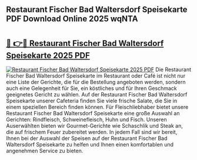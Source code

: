 ## Restaurant Fischer Bad Waltersdorf Speisekarte PDF Download Online 2025 wqNTA

# <h2><a href="http://gcc77g1.nevu.top/?p=Restaurant+Fischer+Bad+Waltersdorf+Speisekarte">🔗 👉🔴 Restaurant Fischer Bad Waltersdorf Speisekarte 2025 PDF</a></h2>

[![Restaurant Fischer Bad Waltersdorf Speisekarte 2025 PDF](https://i.imgur.com/dBaPXMq.png)](http://gcc77g1.nevu.top/?p=Restaurant+Fischer+Bad+Waltersdorf+Speisekarte)
Die Restaurant Fischer Bad Waltersdorf Speisekarte im Restaurant oder Café ist nicht nur eine Liste der Gerichte, die für die Bestellung angeboten werden, sondern auch eine Gelegenheit für Sie, ein köstliches und für Ihren Geschmack geeignetes Gericht zu wählen. Auf der Restaurant Fischer Bad Waltersdorf Speisekarte unserer Cafeteria finden Sie viele frische Salate, die Sie in einem speziellen Bereich finden können. Für Fleischliebhaber bietet unsere Restaurant Fischer Bad Waltersdorf Speisekarte eine große Auswahl an Gerichten: Rindfleisch, Schweinefleisch, Huhn und Fisch. Unseren Auserwählten bieten wir Gourmet-Gerichte wie Schaschlik und Steak an, die auf frischem Feuer zubereitet werden. In jedem Fall sind wir bereit, Ihnen bei der Auswahl der Speisen auf der Restaurant Fischer Bad Waltersdorf Speisekarte zu helfen und Ihnen einen komfortablen und angenehmen Service zu bieten.

